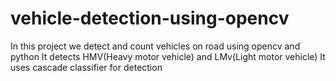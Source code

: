 # vehicle-detection-using-opencv
In this project we detect and count vehicles on road using opencv and python
It detects HMV(Heavy motor vehicle) and LMv(Light motor vehicle) 
It uses cascade classifier for detection 

